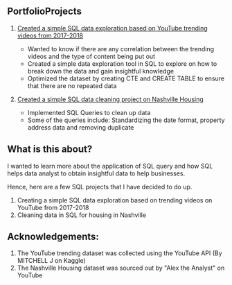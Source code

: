 ## PortfolioProjects

1) [Created a simple SQL data exploration based on YouTube trending videos from 2017-2018](https://github.com/AntiNova928/PortfolioProjects/blob/main/SQL%20Query%20for%20Trending%20Youtube%20Video%20Stats%20v1.sql)
   - Wanted to know if there are any correlation between the trending videos and the type of content being put out
   - Created a simple data exploration tool in SQL to explore on how to break down the data and gain insightful knowledge
   - Optimized the dataset by creating CTE and CREATE TABLE to ensure that there are no repeated data

2) [Created a simple SQL data cleaning project on Nashville Housing](https://github.com/AntiNova928/PortfolioProjects/blob/main/Data%20Cleaning%20for%20Nashville%20Housing.sql)
   - Implemented SQL Queries to clean up data 
   - Some of the queries include: Standardizing the date format, property address data and removing duplicate
   

## What is this about?

I wanted to learn more about the application of SQL query and how SQL helps data analyst to obtain insightful data to help businesses. 

Hence, here are a few SQL projects that I have decided to do up.
1) Creating a simple SQL data exploration based on trending videos on YouTube from 2017-2018
2) Cleaning data in SQL for housing in Nashville

## Acknowledgements:

1) The YouTube trending dataset was collected using the YouTube API (By MITCHELL J on Kaggle)
2) The Nashville Housing dataset was sourced out by "Alex the Analyst" on YouTube

